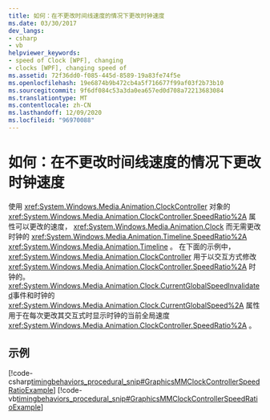 ```yaml
---
title: 如何：在不更改时间线速度的情况下更改时钟速度
ms.date: 03/30/2017
dev_langs:
- csharp
- vb
helpviewer_keywords:
- speed of Clock [WPF], changing
- clocks [WPF], changing speed of
ms.assetid: 72f36dd0-f085-445d-8589-19a83fe74f5e
ms.openlocfilehash: 19e6874b9b472cb4a5f716677f99af03f2b73b10
ms.sourcegitcommit: 9f6df084c53a3da0ea657ed0d708a72213683084
ms.translationtype: MT
ms.contentlocale: zh-CN
ms.lasthandoff: 12/09/2020
ms.locfileid: "96970088"
---
```

# <a name="how-to-change-the-speed-of-a-clock-without-changing-the-speed-of-its-timeline"></a>如何：在不更改时间线速度的情况下更改时钟速度
使用 <xref:System.Windows.Media.Animation.ClockController> 对象的 <xref:System.Windows.Media.Animation.ClockController.SpeedRatio%2A> 属性可以更改的速度， <xref:System.Windows.Media.Animation.Clock> 而无需更改时钟的 <xref:System.Windows.Media.Animation.Timeline.SpeedRatio%2A> <xref:System.Windows.Media.Animation.Timeline> 。 在下面的示例中， <xref:System.Windows.Media.Animation.ClockController> 用于以交互方式修改 <xref:System.Windows.Media.Animation.ClockController.SpeedRatio%2A> 时钟的。 <xref:System.Windows.Media.Animation.Clock.CurrentGlobalSpeedInvalidated>事件和时钟的 <xref:System.Windows.Media.Animation.Clock.CurrentGlobalSpeed%2A> 属性用于在每次更改其交互式时显示时钟的当前全局速度 <xref:System.Windows.Media.Animation.ClockController.SpeedRatio%2A> 。  
  
## <a name="example"></a>示例  
 [!code-csharp[timingbehaviors_procedural_snip#GraphicsMMClockControllerSpeedRatioExample](~/samples/snippets/csharp/VS_Snippets_Wpf/timingbehaviors_procedural_snip/CSharp/ClockControllerSpeedRatioExample.cs#graphicsmmclockcontrollerspeedratioexample)]
 [!code-vb[timingbehaviors_procedural_snip#GraphicsMMClockControllerSpeedRatioExample](~/samples/snippets/visualbasic/VS_Snippets_Wpf/timingbehaviors_procedural_snip/visualbasic/clockcontrollerspeedratioexample.vb#graphicsmmclockcontrollerspeedratioexample)]
